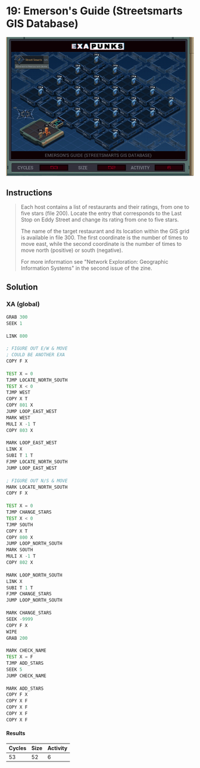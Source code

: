 # 19: Emerson's Guide (Streetsmarts GIS Database)

<div align="center"><img src="EXAPUNKS - Emerson's Guide (53, 52, 6, 2022-12-05-19-32-52).gif" /></div>

## Instructions
> Each host contains a list of restaurants and their ratings, from one to five stars (file 200). Locate the entry that corresponds to the Last Stop on Eddy Street and change its rating from one to five stars.
> 
> The name of the target restaurant and its location within the GIS grid is available in file 300. The first coordinate is the number of times to move east, while the second coordinate is the number of times to move north (positive) or south (negative).
> 
> For more information see "Network Exploration: Geographic Information Systems" in the second issue of the zine.

## Solution

### XA (global)
```asm
GRAB 300
SEEK 1

LINK 800

; FIGURE OUT E/W & MOVE
; COULD BE ANOTHER EXA
COPY F X

TEST X = 0
TJMP LOCATE_NORTH_SOUTH
TEST X < 0
TJMP WEST
COPY X T
COPY 801 X
JUMP LOOP_EAST_WEST
MARK WEST
MULI X -1 T
COPY 803 X

MARK LOOP_EAST_WEST
LINK X
SUBI T 1 T
FJMP LOCATE_NORTH_SOUTH
JUMP LOOP_EAST_WEST

; FIGURE OUT N/S & MOVE
MARK LOCATE_NORTH_SOUTH
COPY F X

TEST X = 0
TJMP CHANGE_STARS
TEST X < 0
TJMP SOUTH
COPY X T
COPY 800 X
JUMP LOOP_NORTH_SOUTH
MARK SOUTH
MULI X -1 T
COPY 802 X

MARK LOOP_NORTH_SOUTH
LINK X
SUBI T 1 T
FJMP CHANGE_STARS
JUMP LOOP_NORTH_SOUTH

MARK CHANGE_STARS
SEEK -9999
COPY F X
WIPE
GRAB 200

MARK CHECK_NAME
TEST X = F
TJMP ADD_STARS
SEEK 5
JUMP CHECK_NAME

MARK ADD_STARS
COPY F X
COPY X F
COPY X F
COPY X F
COPY X F
```

#### Results
| Cycles | Size | Activity |
|--------|------|----------|
| 53     | 52   | 6        |

